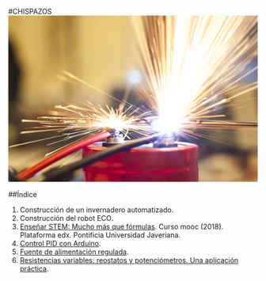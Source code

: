 #CHISPAZOS
![](imagenes/portada.jpg)


##Índice
1. Construcción de un invernadero automatizado.
2. Construcción del robot ECO.
3. [Enseñar STEM: Mucho más que fórmulas](bibliografiaCursoSTEM.html). Curso mooc (2018). Plataforma edx. Pontificia Universidad Javeriana.
4. [Control PID con Arduino](PIDarduino.html).
5. [Fuente de alimentación regulada](fuenteTensionRegulada.html).
6. [Resistencias variables: reostatos y potenciómetros. Una aplicación práctica](reostatos.html).

